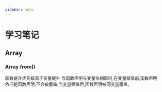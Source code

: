 ```yaml
---
sidebar: auto
---
```


# 学习笔记

## Array

### Array.from()

函数提升优先级高于变量提升
当函数声明与变量名相同时,在变量赋值前,函数声明依旧是函数声明,不会被覆盖;当变量赋值后,函数声明被同变量覆盖。
